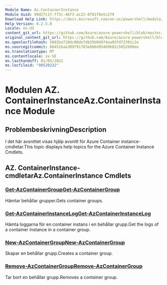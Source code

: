 ```yaml
---
Module Name: Az.ContainerInstance
Module Guid: 99d2fc1f-ff3c-4bf3-ac22-8f81f0e5c279
Download Help Link: https://docs.microsoft.com/en-us/powershell/module/az.containerinstance
Help Version: 0.2.5.0
Locale: en-US
content_git_url: https://github.com/Azure/azure-powershell/blob/master/src/ContainerInstance/ContainerInstance/help/Az.ContainerInstance.md
original_content_git_url: https://github.com/Azure/azure-powershell/blob/master/src/ContainerInstance/ContainerInstance/help/Az.ContainerInstance.md
ms.openlocfilehash: 5002ba710dc08de7db35b04974aa03fd72391c2e
ms.sourcegitcommit: 68451baa389791703e666d95469602c5652609ee
ms.translationtype: MT
ms.contentlocale: sv-SE
ms.lasthandoff: 01/05/2021
ms.locfileid: "98520232"
---
```

# <span data-ttu-id="0c40f-101">Modulen AZ. ContainerInstance</span><span class="sxs-lookup"><span data-stu-id="0c40f-101">Az.ContainerInstance Module</span></span>
## <span data-ttu-id="0c40f-102">Problembeskrivning</span><span class="sxs-lookup"><span data-stu-id="0c40f-102">Description</span></span>
<span data-ttu-id="0c40f-103">I det här avsnittet visas hjälp avsnitt för Azure Container instance-cmdletar.</span><span class="sxs-lookup"><span data-stu-id="0c40f-103">This topic displays help topics for the Azure Container Instance Cmdlets.</span></span>

## <span data-ttu-id="0c40f-104">AZ. ContainerInstance-cmdletar</span><span class="sxs-lookup"><span data-stu-id="0c40f-104">Az.ContainerInstance Cmdlets</span></span>
### [<span data-ttu-id="0c40f-105">Get-AzContainerGroup</span><span class="sxs-lookup"><span data-stu-id="0c40f-105">Get-AzContainerGroup</span></span>](Get-AzContainerGroup.md)
<span data-ttu-id="0c40f-106">Hämtar behållar grupper.</span><span class="sxs-lookup"><span data-stu-id="0c40f-106">Gets container groups.</span></span>

### [<span data-ttu-id="0c40f-107">Get-AzContainerInstanceLog</span><span class="sxs-lookup"><span data-stu-id="0c40f-107">Get-AzContainerInstanceLog</span></span>](Get-AzContainerInstanceLog.md)
<span data-ttu-id="0c40f-108">Hämta loggarna för en container instans i en behållar grupp.</span><span class="sxs-lookup"><span data-stu-id="0c40f-108">Get the logs of a container instance in a container group.</span></span>

### [<span data-ttu-id="0c40f-109">New-AzContainerGroup</span><span class="sxs-lookup"><span data-stu-id="0c40f-109">New-AzContainerGroup</span></span>](New-AzContainerGroup.md)
<span data-ttu-id="0c40f-110">Skapar en behållar grupp.</span><span class="sxs-lookup"><span data-stu-id="0c40f-110">Creates a container group.</span></span>

### [<span data-ttu-id="0c40f-111">Remove-AzContainerGroup</span><span class="sxs-lookup"><span data-stu-id="0c40f-111">Remove-AzContainerGroup</span></span>](Remove-AzContainerGroup.md)
<span data-ttu-id="0c40f-112">Tar bort en behållar grupp.</span><span class="sxs-lookup"><span data-stu-id="0c40f-112">Removes a container group.</span></span>

